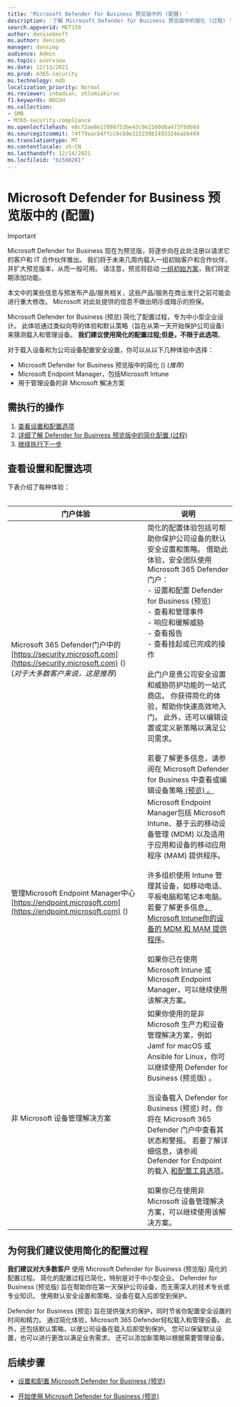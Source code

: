 ```yaml
---
title: 'Microsoft Defender for Business 预览版中的 (配置) '
description: '了解 Microsoft Defender for Business 预览版中的简化 (过程) '
search.appverid: MET150
author: denisebmsft
ms.author: deniseb
manager: dansimp
audience: Admin
ms.topic: overview
ms.date: 12/13/2021
ms.prod: m365-security
ms.technology: mdb
localization_priority: Normal
ms.reviewer: inbadian, shlomiakirav
f1.keywords: NOCSH
ms.collection:
- SMB
- M365-security-compliance
ms.openlocfilehash: e8cf2ae8e17898753be43c9e2160d8a473f8db8d
ms.sourcegitcommit: 74f79aacb4ffcc6cb0e315239b1493324eabb449
ms.translationtype: MT
ms.contentlocale: zh-CN
ms.lasthandoff: 12/14/2021
ms.locfileid: "61508281"
---
```

# <a name="the-simplified-configuration-process-in-microsoft-defender-for-business-preview"></a>Microsoft Defender for Business 预览版中的 (配置) 

> [!IMPORTANT]
> Microsoft Defender for Business 现在为预览版，将逐步向在此处注册以请求[](https://aka.ms/mdb-preview)它的客户和 IT 合作伙伴推出。 我们将于未来几周内载入一组初始客户和合作伙伴，并扩大预览版本，从而一般可用。 请注意，预览将启动 [一组初始方案](mdb-tutorials.md#try-these-preview-scenarios)，我们将定期添加功能。
> 
> 本文中的某些信息与预发布产品/服务相关，这些产品/服务在商业发行之前可能会进行重大修改。 Microsoft 对此处提供的信息不做出明示或暗示的担保。 

Microsoft Defender for Business (预览) 简化了配置过程，专为中小型企业设计。 此体验通过类似向导的体验和默认策略（旨在从第一天开始保护公司设备）来猜测载入和管理设备。 **我们建议使用简化的配置过程;但是，不限于此选项**。

对于载入设备和为公司设备配置安全设置，你可以从以下几种体验中选择： 

- Microsoft Defender for Business 预览版中的简化 ()  (*推荐)* 
- Microsoft Endpoint Manager，包括Microsoft Intune
- 用于管理设备的非 Microsoft 解决方案 

## <a name="what-to-do"></a>需执行的操作

1. [查看设置和配置选项](#review-your-setup-and-configuration-options)
2. [详细了解 Defender for Business 预览版中的简化配置 (过程) ](#why-we-recommend-using-the-simplified-configuration-process)
3. [继续执行下一步](#next-steps)

## <a name="review-your-setup-and-configuration-options"></a>查看设置和配置选项

下表介绍了每种体验：
<br/><br/>

| 门户体验  | 说明  |
|---------|---------|
| Microsoft 365 Defender门户中的 [https://security.microsoft.com](https://security.microsoft.com) ()  <br/> (*对于大多数客户来说，这是推荐*)   | 简化的配置体验包括可帮助你保护公司设备的默认安全设置和策略。 借助此体验，安全团队使用Microsoft 365 Defender门户： <br/>- 设置和配置 Defender for Business (预览)  <br/>- 查看和管理事件<br/>- 响应和缓解威胁<br/>- 查看报告<br/>- 查看挂起或已完成的操作 <br/><br/> 此门户是贵公司安全设置和威胁防护功能的一站式商店。 你获得简化的体验，帮助你快速高效地入门。  此外，还可以编辑设置或定义新策略以满足公司需求。<br/><br/>若要了解更多信息，请参阅在 Microsoft Defender for Business 中查看或编辑设备策略[ (预览) 。 ](mdb-view-edit-policies.md) |
| 管理Microsoft Endpoint Manager中心 [https://endpoint.microsoft.com](https://endpoint.microsoft.com) ()   | Microsoft Endpoint Manager包括 Microsoft Intune、基于云的移动设备管理 (MDM) 以及适用于应用和设备的移动应用程序 (MAM) 提供程序。 <br/><br/>许多组织使用 Intune 管理其设备，如移动电话、平板电脑和笔记本电脑。 若要了解更多信息[，Microsoft Intune你的设备的 MDM 和 MAM 提供程序](/mem/intune/fundamentals/what-is-intune)。 <br/><br/>如果你已在使用 Microsoft Intune 或 Microsoft Endpoint Manager，可以继续使用该解决方案。 |
| 非 Microsoft 设备管理解决方案  | 如果你使用的是非 Microsoft 生产力和设备管理解决方案，例如 Jamf for macOS 或 Ansible for Linux，你可以继续使用 Defender for Business (预览版) 。 <br/><br/>当设备载入 Defender for Business (预览) 时，你将在 Microsoft 365 Defender 门户中查看其状态和警报。 若要了解详细信息，请参阅 Defender for Endpoint 的载入 [和配置工具选项](../defender-endpoint/onboard-configure.md)。<br/><br/>如果你已在使用非 Microsoft 设备管理解决方案，可以继续使用该解决方案。 |


## <a name="why-we-recommend-using-the-simplified-configuration-process"></a>为何我们建议使用简化的配置过程

**我们建议对大多数客户** 使用 Microsoft Defender for Business (预览版) 简化的配置过程。 简化的配置过程已简化，特别是对于中小型企业。 Defender for Business (预览版) 旨在帮助你在第一天保护公司设备，而无需深入的技术专长或专业知识。 使用默认安全设置和策略，设备在载入后即受到保护。


Defender for Business (预览) 旨在提供强大的保护，同时节省你配置安全设置的时间和精力。 通过简化体验，Microsoft 365 Defender轻松载入和管理设备。 此外，还包括默认策略，以便公司设备在载入后即受到保护。 您可以保留默认设置，也可以进行更改以满足业务需求。 还可以添加新策略以根据需要管理设备。

## <a name="next-steps"></a>后续步骤

- [设置和配置 Microsoft Defender for Business (预览) ](mdb-setup-configuration.md)

- [开始使用 Microsoft Defender for Business (预览) ](mdb-get-started.md)